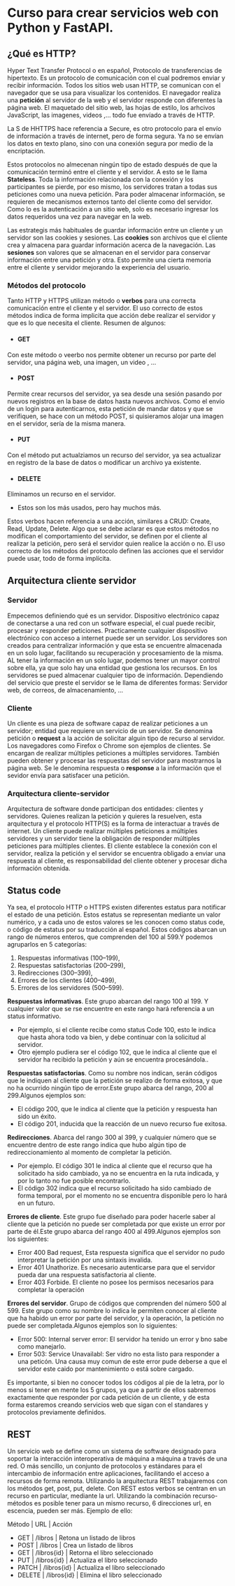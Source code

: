 # Curso para crear servicios web con Python y FastAPI.
## ¿Qué es HTTP?
Hyper Text Transfer Protocol o en español, Protocolo de transferencias de hipertexto.
Es un protocolo de comunicación con el cual podremos enviar y recibir información. Todos los sitios web usan HTTP, se comunican con el navegador que se usa para visualizar los contenidos. El navegador realiza una **petición** al servidor de la web y el servidor responde con diferentes la página web. El maquetado del sitio web, las hojas de estilo, los arhcivos JavaScript, las imagenes, videos ,... todo fue envíado a través de HTTP.

La S de HHTTPS hace referencia a Secure, es otro protocolo para el envío de información a través de internet, pero de forma segura. Ya no se envían los datos en texto plano, sino con una conexión segura por medio de la encriptación.

Estos protocolos no almecenan ningún tipo de estado después de que la comunicación terminó entre el cliente y el servidor. A esto se le llama **Stateless**. Toda la información relacionada con la conexión y los participantes se pierde, por eso mismo, los servidores tratan a todas sus peticiones como una nueva petición. Para poder almacenar información, se requieren de mecanismos externos tanto del cliente como del servidor. Como lo es la autenticación a un sitio web, solo es necesario ingresar los datos requeridos una vez para navegar en la web.

Las estrategis más habituales de guardar información entre un cliente y un servidor son las cookies y sesiones. Las **cookies** son archivos que el cliente crea y almacena para guardar información acerca de la navegación. Las **sesiones** son valores que se almacenan en el servidor para conservar información entre una petición y otra. Esto permite una cierta memoria entre el cliente y servidor mejorando la experiencia del usuario.

### Métodos del protocolo
Tanto HTTP y HTTPS utilizan método o **verbos** para una correcta comunicación entre el cliente y el servidor. El uso correcto de estos métodos indica de forma implicita que acción debe realizar el servidor y que es lo que necesita el cliente.
Resumen de algunos:
- #### GET
Con este método o veerbo nos permite obtener un recurso por parte del servidor, una página web, una imagen, un video , ... 
- #### POST
Permite crear recursos del servidor, ya sea desde una sesión pasando por nuevos registros en la base de datos hasta nuevos archivos. Como el envío de un login para autenticarnos, esta petición de mandar datos y que se verifiquen, se hace con un método POST, si quisieramos alojar una imagen en el servidor, sería de la misma manera.
- #### PUT
Con el método put actualziamos un recurso del servidor, ya sea actualizar en registro de la base de datos o modificar un archivo ya existente.
- #### DELETE
Eliminamos un recurso en el servidor.

- Estos son los más usados, pero hay muchos más.

Estos verbos hacen referencia a una acción, similares a CRUD: Create, Read, Update, Delete. Algo que se debe aclarar es que estos métodos no modifican el comportamiento del servidor, se definen por el cliente al realizar la petición, pero será el servidor quien realice la acción o no. 
El uso correcto de los métodos del protocolo definen las acciones que el servidor puede usar, todo de forma implícita.

## Arquitectura cliente servidor

### Servidor
Empecemos definiendo qué es un servidor. Dispositivo electrónico capaz de conectarse a una red con un sotfware especial, el cual puede recibir, procesar y responder peticiones. Practicamente cualquier dispositivo electrónico con acceso a internet puede ser un servidor.
Los servidores son creados para centralizar información y que esta se encuentre almacenada en un solo lugar, facilitando su recuperación y procesamiento de la misma. AL tener la información en un solo lugar, podemos tener un mayor control sobre ella, ya que solo hay una entidad que gestiona los recursos. En los servidores se pued almacenar cualquier tipo de información.
Dependiendo del servicio que preste el servidor se le llama de diferentes formas: Servidor web, de correos, de almacenamiento, ...

### Cliente
Un cliente es una pieza de software capaz de realizar peticiones a un servidor; entidad que requiere un servicio de un servidor. Se denomina petición o **request** a la acción de solicitar alguin tipo de recurso al servidor.
Los navegadores como Firefox o Chrome son ejemplos de clientes. Se encargan de realizar múltiples peticiones a múltiples servidores. También pueden obtener y procesar las respuestas del servidor para mostrarnos la página web.
Se le denomina respuesta o **response** a la información que el sevidor envía para satisfacer una petición.

### Arquitectura cliente-servidor
Arquitectura de software donde participan dos entidades: clientes y servidores. Quienes realizan la petición y quieres la resuelven, esta arquitectura y el protocolo HTTP(S) es la forma de interactuar a través de internet. Un cliente puede realizar múltiples peticiones a múltiples servidores y un servidor tiene la obligación de responder múltiples peticiones para múltiples clientes.
El cliente establece la conexión con el servidor, realiza la petición y el servidor se encuentra obligado a enviar una respuesta al cliente, es responsabilidad del cliente obtener y procesar dicha información obtenida.

## Status code
Ya sea, el protocolo HTTP o HTTPS existen diferentes estatus para notificar el estado de una petición. Estos estatus se representan mediante un valor numérico, y a cada uno de estos valores se les conocen como status code, o código de estatus por su traducción al español.
Estos códigos abarcan un rango de números enteros, que comprenden del 100 al 599.Y podemos agruparlos en 5 categorías:
1. Respuestas informativas (100–199),
2. Respuestas satisfactorias (200–299),
3. Redirecciones (300–399),
4. Errores de los clientes (400–499),
5. Errores de los servidores (500–599).

**Respuestas informativas**. Este grupo abarcan del rango 100 al 199. Y cualquier valor que se rse encuentre en este rango hará referencia a un status informativo.
- Por ejemplo, si el cliente recibe como status Code 100, esto le indica que hasta ahora todo va bien, y debe continuar con la solicitud al servidor.
- Otro ejemplo pudiera ser el código 102, que le indica al cliente que el servidor ha recibido la petición y aún se encuentra procesándola..

**Respuestas satisfactorias**. Como su nombre nos indican, serán códigos que le indiquen al cliente que la petición se realizo de forma exitosa, y que no ha ocurrido ningún tipo de error.Este grupo abarca del rango, 200 al 299.Algunos ejemplos son:
- El código 200, que le indica al cliente que la petición y respuesta han sido un éxito.
- El código 201, inducida que la reacción de un nuevo recurso fue exitosa.

**Redirecciones**. Abarca del rango 300 al 399, y cualquier número que se encuentre dentro de este rango indica que hubo algún tipo de redireccionamiento al momento de completar la petición.
- Por ejemplo. El código 301 le indica al cliente que el recurso que ha solicitado ha sido cambiado, ya no se encuentra en la ruta indicada, y por lo tanto no fue posible encontrarlo.
- El código 302 indica que el recurso solicitado ha sido cambiado de forma temporal, por el momento no se encuentra disponible pero lo hará en un futuro.

**Errores de cliente**. Este grupo fue diseñado para poder hacerle saber al cliente que la petición no puede ser completada por que existe un error por parte de él.Este grupo abarca del rango 400 al 499.Algunos ejemplos son los siguientes:
- Error 400 Bad request, Esta respuesta significa que el servidor no pudo interpretar la petición por una sintaxis invalida.
- Error 401 Unathorize. Es necesario autenticarse para que el servidor pueda dar una respuesta satisfactoria al cliente.
- Error 403 Forbide. El cliente no posee los permisos necesarios para completar la operación

**Errores del servidor**. Grupo de códigos que comprenden del número 500 al 599. Este grupo como su nombre lo indica le permiten conocer al cliente que ha habido un error por parte del servidor, y la operación, la petición no puede ser completada.Algunos ejemplos son lo siguientes:
- Error 500: Internal server error: El servidor ha tenido un error y bno sabe como manejarlo.
- Error 503: Service Unavailabl: Ser vidro no esta listo para responder a una peticón. Una causa muy comun de este error pude deberse a que el servidor este caido por mantenimiento o está sobre cargado. 

Es importante, si bien no conocer todos los códigos al pie de la letra, por lo menos si tener en mente los 5 grupos, ya que a partir de ellos sabremos exactamente que responder por cada petición de un cliente, y de esta forma estaremos creando servicios web que sigan con el standares y protocolos previamente definidos.

## REST
Un servicio web se define como un sistema de software designado para soportar la interacción interoperativa de máquina a máquina a través de una red. O más sencillo, un conjunto de protocolos y estándares para el intercambio de información entre aplicaciones, facilitando el acceso a recursos de forma remota.
Utilizando la arquitectura REST trabajaremos con los métodos get, post, put, delete. Con REST estos verbos se centran en un recurso en particular, mediante la url.
Utilizando la combinación recurso-métodos es posible tener para un mismo recurso, 6 direcciones url, en escencia, pueden ser más. Ejemplo de ello:

Método | URL | Acción
- GET | /libros | Retona un listado de libros
- POST | /libros | Crea un listado de libros
- GET | /libros{id} | Retorna el libro seleccionado
- PUT | /libros{id} | Actualiza el libro seleccionado
- PATCH | /libros{id} | Actualiza el libro seleccionado
- DELETE | /libros{id} | Elimina el libro seleccionado